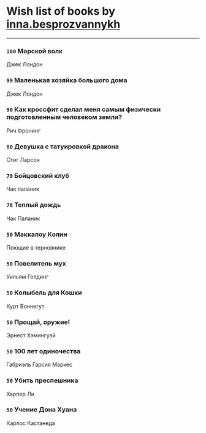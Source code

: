 # Wish list of books by [inna.besprozvannykh](http://openid.yandex.ru/inna.besprozvannykh/)
---

### `100` Морской волк
Джек Лондон

### `99` Маленькая хозяйка большого дома
Джек Лондон

### `90` Как кроссфит сделал меня самым физически подготовленным человеком земли?
Рич Фронинг

### `80` Девушка с татуировкой дракона
Стиг Ларсон

### `79` Бойцовский клуб
Чак паланик

### `78` Теплый дождь
Чак Паланик

### `50` Маккалоу Колин
Поющие в терновнике

### `50` Повелитель мух
Уильям Голдинг

### `50` Колыбель для Кошки
Курт Воннегут

### `50` Прощай, оружие!
Эрнест Хэмингуэй

### `50` 100 лет одиночества
Габриэль Гарсия Маркес

### `50` Убить преспешника
Харпер Ли

### `50` Учение Дона Хуана
Карлос Кастанеда

